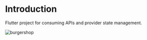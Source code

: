 # Introduction 

Flutter project for consuming APIs and provider state management.

![burgershop](https://user-images.githubusercontent.com/60902022/194370774-82334af6-4f25-4ebc-8746-cdadcae8b80d.gif)
